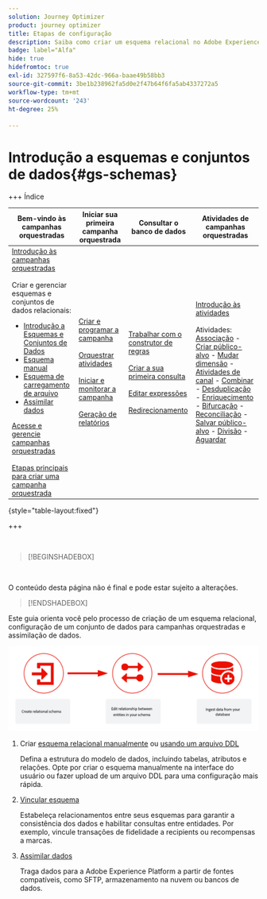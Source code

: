 ```yaml
---
solution: Journey Optimizer
product: journey optimizer
title: Etapas de configuração
description: Saiba como criar um esquema relacional no Adobe Experience Platform fazendo upload de uma DDL
badge: label="Alfa"
hide: true
hidefromtoc: true
exl-id: 327597f6-8a53-42dc-966a-baae49b58bb3
source-git-commit: 3be1b238962fa5d0e2f47b64f6fa5ab4337272a5
workflow-type: tm+mt
source-wordcount: '243'
ht-degree: 25%

---
```


# Introdução a esquemas e conjuntos de dados{#gs-schemas}

+++ Índice 

| Bem-vindo às campanhas orquestradas | Iniciar sua primeira campanha orquestrada | Consultar o banco de dados | Atividades de campanhas orquestradas |
|---|---|---|---|
| [Introdução às campanhas orquestradas](gs-orchestrated-campaigns.md)<br/><br/>Criar e gerenciar esquemas e conjuntos de dados relacionais:</br> <ul><li>[Introdução a Esquemas e Conjuntos de Dados](gs-schemas.md)</li><li>[Esquema manual](manual-schema.md)</li><li>[Esquema de carregamento de arquivo](file-upload-schema.md)</li><li>[Assimilar dados](ingest-data.md)</li></ul>[Acesse e gerencie campanhas orquestradas](access-manage-orchestrated-campaigns.md)<br/><br/>[Etapas principais para criar uma campanha orquestrada](gs-campaign-creation.md) | [Criar e programar a campanha](create-orchestrated-campaign.md)<br/><br/>[Orquestrar atividades](orchestrate-activities.md)<br/><br/>[Iniciar e monitorar a campanha](start-monitor-campaigns.md)<br/><br/>[Geração de relatórios](reporting-campaigns.md) | [Trabalhar com o construtor de regras](orchestrated-rule-builder.md)<br/><br/>[Criar a sua primeira consulta](build-query.md)<br/><br/>[Editar expressões](edit-expressions.md)<br/><br/>[Redirecionamento](retarget.md) | [Introdução às atividades](activities/about-activities.md)<br/><br/>Atividades:<br/>[Associação](activities/and-join.md) - [Criar público-alvo](activities/build-audience.md) - [Mudar dimensão](activities/change-dimension.md) - [Atividades de canal](activities/channels.md) - [Combinar](activities/combine.md) - [Desduplicação](activities/deduplication.md) - [Enriquecimento](activities/enrichment.md) - [Bifurcação](activities/fork.md) - [Reconciliação](activities/reconciliation.md) - [Salvar público-alvo](activities/save-audience.md) - [Divisão](activities/split.md) - [Aguardar](activities/wait.md) |

{style="table-layout:fixed"}

+++

</br>

>[!BEGINSHADEBOX]

</br>

O conteúdo desta página não é final e pode estar sujeito a alterações.

>[!ENDSHADEBOX]

Este guia orienta você pelo processo de criação de um esquema relacional, configuração de um conjunto de dados para campanhas orquestradas e assimilação de dados.

![](assets/do-not-localize/schema_admin.png)

1. Criar [esquema relacional manualmente](manual-schema.md) ou [usando um arquivo DDL](file-upload-schema.md)

   Defina a estrutura do modelo de dados, incluindo tabelas, atributos e relações. Opte por criar o esquema manualmente na interface do usuário ou fazer upload de um arquivo DDL para uma configuração mais rápida.

1. [Vincular esquema](file-upload-schema.md)

   Estabeleça relacionamentos entre seus esquemas para garantir a consistência dos dados e habilitar consultas entre entidades. Por exemplo, vincule transações de fidelidade a recipients ou recompensas a marcas.

1. [Assimilar dados](ingest-data.md)

   Traga dados para a Adobe Experience Platform a partir de fontes compatíveis, como SFTP, armazenamento na nuvem ou bancos de dados.

